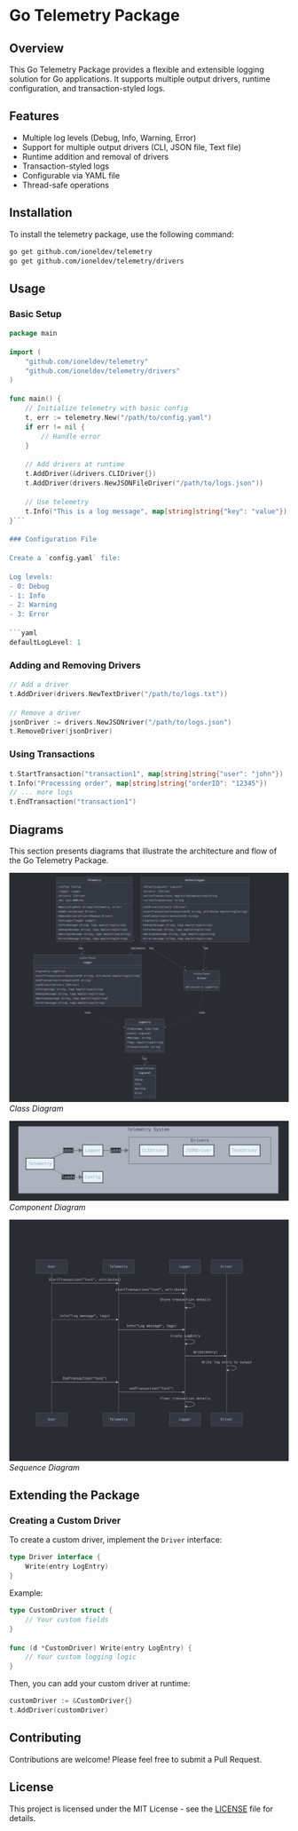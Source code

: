 # Go Telemetry Package

## Overview

This Go Telemetry Package provides a flexible and extensible logging solution for Go applications. It supports multiple output drivers, runtime configuration, and transaction-styled logs.

## Features

- Multiple log levels (Debug, Info, Warning, Error)
- Support for multiple output drivers (CLI, JSON file, Text file)
- Runtime addition and removal of drivers
- Transaction-styled logs
- Configurable via YAML file
- Thread-safe operations

## Installation

To install the telemetry package, use the following command:

```bash
go get github.com/ioneldev/telemetry
go get github.com/ioneldev/telemetry/drivers
```

## Usage

### Basic Setup

```go
package main

import (
    "github.com/ioneldev/telemetry"
    "github.com/ioneldev/telemetry/drivers"
)

func main() {
    // Initialize telemetry with basic config
    t, err := telemetry.New("/path/to/config.yaml")
    if err != nil {
        // Handle error
    }

    // Add drivers at runtime
    t.AddDriver(&drivers.CLIDriver{})
    t.AddDriver(drivers.NewJSONFileDriver("/path/to/logs.json"))

    // Use telemetry
    t.Info("This is a log message", map[string]string{"key": "value"})
}```

### Configuration File

Create a `config.yaml` file:

Log levels:
- 0: Debug
- 1: Info
- 2: Warning
- 3: Error

```yaml
defaultLogLevel: 1
```

### Adding and Removing Drivers

```go
// Add a driver
t.AddDriver(drivers.NewTextDriver("/path/to/logs.txt"))

// Remove a driver
jsonDriver := drivers.NewJSONriver("/path/to/logs.json")
t.RemoveDriver(jsonDriver)
```

### Using Transactions

```go
t.StartTransaction("transaction1", map[string]string{"user": "john"})
t.Info("Processing order", map[string]string{"orderID": "12345"})
// ... more logs
t.EndTransaction("transaction1")
```

## Diagrams

This section presents diagrams that illustrate the architecture and flow of the Go Telemetry Package.

![Class Diagram](diagrams/class_diagram.png)
*Class Diagram*

![Component Diagram](diagrams/component_diagram.png)
*Component Diagram*

![Sequence Diagram](diagrams/sequence_diagram.png)
*Sequence Diagram*

## Extending the Package

### Creating a Custom Driver

To create a custom driver, implement the `Driver` interface:

```go
type Driver interface {
    Write(entry LogEntry)
}
```

Example:

```go
type CustomDriver struct {
    // Your custom fields
}

func (d *CustomDriver) Write(entry LogEntry) {
    // Your custom logging logic
}
```

Then, you can add your custom driver at runtime:

```go
customDriver := &CustomDriver{}
t.AddDriver(customDriver)
```

## Contributing

Contributions are welcome! Please feel free to submit a Pull Request.

## License

This project is licensed under the MIT License - see the [LICENSE](LICENSE) file for details.
